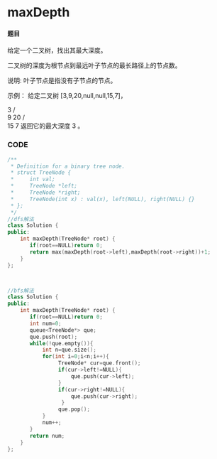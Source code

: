 # maxDepth


#### 题目

给定一个二叉树，找出其最大深度。

二叉树的深度为根节点到最远叶子节点的最长路径上的节点数。

说明: 叶子节点是指没有子节点的节点。

示例：
给定二叉树 [3,9,20,null,null,15,7]，

   3
   / \
  9  20
    /  \
   15   7
返回它的最大深度 3 。



### CODE
```c++
/**
 * Definition for a binary tree node.
 * struct TreeNode {
 *     int val;
 *     TreeNode *left;
 *     TreeNode *right;
 *     TreeNode(int x) : val(x), left(NULL), right(NULL) {}
 * };
 */
//dfs解法
class Solution {
public:
    int maxDepth(TreeNode* root) {
       if(root==NULL)return 0;
       return max(maxDepth(root->left),maxDepth(root->right))+1; 
    }
};



//bfs解法
class Solution {
public:
    int maxDepth(TreeNode* root) {
       if(root==NULL)return 0;
       int num=0;
       queue<TreeNode*> que;
       que.push(root);
       while(!que.empty()){
           int n=que.size();
           for(int i=0;i<n;i++){
                TreeNode* cur=que.front();
                if(cur->left!=NULL){
                    que.push(cur->left);
                }
                if(cur->right!=NULL){
                    que.push(cur->right);
                 }
                que.pop();
           }
           num++;
       }      
       return num; 
    }
};
```

